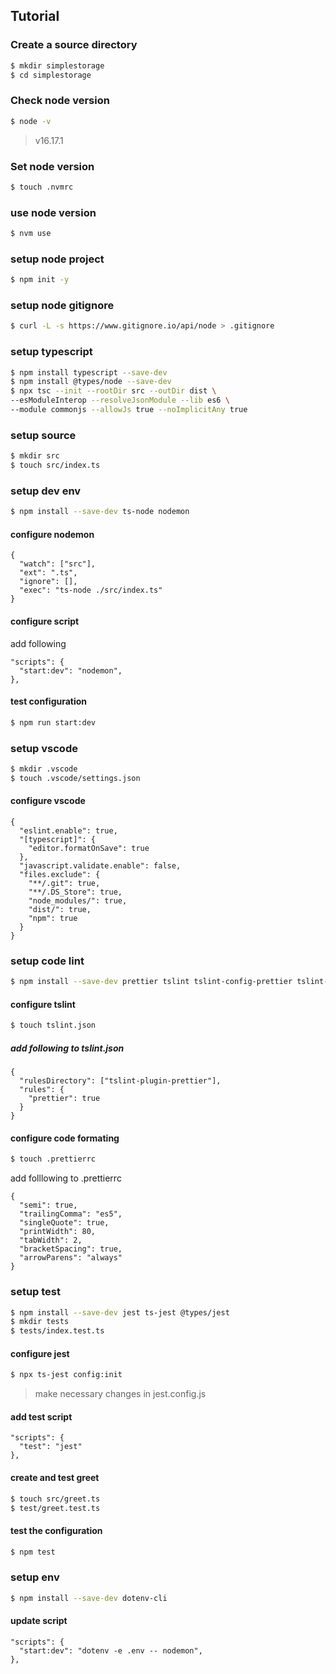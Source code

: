 ## Tutorial

### Create a source directory

```bash
$ mkdir simplestorage
$ cd simplestorage
```

### Check node version

```bash
$ node -v
```

> v16.17.1

### Set node version

```bash
$ touch .nvmrc
```

### use node version

```bash
$ nvm use
```

### setup node project

```bash
$ npm init -y
```

### setup node gitignore

```bash
$ curl -L -s https://www.gitignore.io/api/node > .gitignore
```

### setup typescript

```bash
$ npm install typescript --save-dev
$ npm install @types/node --save-dev
$ npx tsc --init --rootDir src --outDir dist \
--esModuleInterop --resolveJsonModule --lib es6 \
--module commonjs --allowJs true --noImplicitAny true
```

### setup source

```bash
$ mkdir src
$ touch src/index.ts
```

### setup dev env

```bash
$ npm install --save-dev ts-node nodemon
```

#### configure nodemon

```
{
  "watch": ["src"],
  "ext": ".ts",
  "ignore": [],
  "exec": "ts-node ./src/index.ts"
}
```

#### configure script

add following

```
"scripts": {
  "start:dev": "nodemon",
},
```

#### test configuration

```bash
$ npm run start:dev
```

### setup vscode

```bash
$ mkdir .vscode
$ touch .vscode/settings.json
```

#### configure vscode

```
{
  "eslint.enable": true,
  "[typescript]": {
    "editor.formatOnSave": true
  },
  "javascript.validate.enable": false,
  "files.exclude": {
    "**/.git": true,
    "**/.DS_Store": true,
    "node_modules/": true,
    "dist/": true,
    "npm": true
  }
}
```

### setup code lint

```bash
$ npm install --save-dev prettier tslint tslint-config-prettier tslint-plugin-prettier
```

#### configure tslint

```bash
$ touch tslint.json
```

##### add following to tslint.json

```
{
  "rulesDirectory": ["tslint-plugin-prettier"],
  "rules": {
    "prettier": true
  }
}
```

#### configure code formating

```bash
$ touch .prettierrc
```

add folllowing to .prettierrc

```
{
  "semi": true,
  "trailingComma": "es5",
  "singleQuote": true,
  "printWidth": 80,
  "tabWidth": 2,
  "bracketSpacing": true,
  "arrowParens": "always"
}
```

### setup test

```bash
$ npm install --save-dev jest ts-jest @types/jest
$ mkdir tests
$ tests/index.test.ts
```

#### configure jest

```bash
$ npx ts-jest config:init
```

> make necessary changes in jest.config.js

#### add test script

```
"scripts": {
  "test": "jest"
},
```

#### create and test greet

```bash
$ touch src/greet.ts
$ test/greet.test.ts
```

#### test the configuration

```bash
$ npm test

```

### setup env

```bash
$ npm install --save-dev dotenv-cli
```

#### update script

```
"scripts": {
  "start:dev": "dotenv -e .env -- nodemon",
},
```
